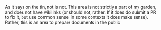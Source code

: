 As it says on the tin, not is not. This area is not strictly a part of my garden, and does not have wikilinks (or should not, rather. If it does do submit a PR to fix it, but use common sense, in some contexts it does make sense). Rather, this is an area to prepare documents in the public